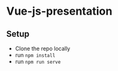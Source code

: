 # Vue-js-presentation

## Setup
* Clone the repo locally
* run ```npm install```
* run ```npm run serve```
